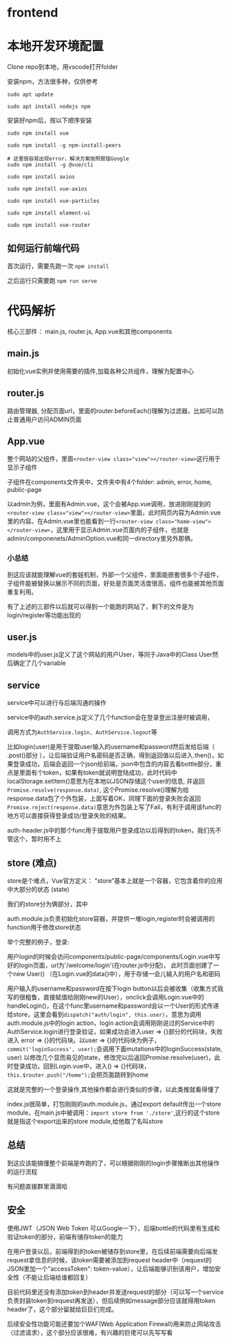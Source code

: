 # frontend

# 本地开发环境配置

Clone repo到本地，用vscode打开folder

安装npm，方法很多种，仅供参考

```
sudo apt update

sudo apt install nodejs npm
```

安装好npm后，按以下顺序安装

```
sudo npm install vue

sudo npm install -g npm-install-peers

# 这里很容易出现error，解决方案按照报错Google
sudo npm install -g @vue/cli

sudo npm install axios

sudo npm install vue-axios

sudo npm install vue-particles

sudo npm install element-ui

sudo npm install vue-router
```

## 如何运行前端代码

首次运行，需要先跑一次 ```npm install```

之后运行只需要跑 ```npm run serve```


# 代码解析

核心三部件： main.js, router.js, App.vue和其他components

## main.js

初始化vue实例并使用需要的插件,加载各种公共组件，理解为配置中心

## router.js

路由管理器, 分配页面url，里面的router.beforeEach()理解为过滤器，比如可以防止普通用户访问ADMIN页面

## App.vue 

整个网站的父组件，里面```<router-view class="view"></router-view>```这行用于显示子组件

子组件在components文件夹中，文件夹中有4个folder: admin, error, home, public-page

以admin为例，里面有Admin.vue，这个会被App.vue调用，放进刚刚提到的```<router-view class="view"></router-view>```里面，此时网页内容为Admin.vue里的内容。在Admin.vue里也能看到一行```<router-view class="home-view"></router-view>```，这里用于显示Admin.vue页面内的子组件，也就是admin/componenets/AdminOption.vue和同一directory里另外那俩。

### 小总结

到这应该就能理解vue的套娃机制，外部一个父组件，里面能嵌套很多个子组件，子组件能被替换以展示不同的页面，好处是页面灵活度很高，组件也能被其他页面重复利用。

有了上述的三部件以后就可以得到一个能跑的网站了，剩下的文件是为login/register等功能出现的

## user.js

models中的user.js定义了这个网站的用户User，等同于Java中的Class User然后确定了几个variable

## service

service中可以进行与后端沟通的操作

service中的auth.service.js定义了几个function会在登录登出注册时被调用，

调用方式为```AuthService.login, AuthService.logout```等

比如login(user)是用于提取user输入的username和password然后发给后端（ .post()部分 ），让后端验证用户名密码是否正确，得到返回值以后进入.then()，如果登录成功，后端会返回一个json给前端，json中包含的内容去看bottle部分，重点是里面有个token，如果有token就说明登陆成功，此时代码中localStorage.setItem()意思为在本地以JSON存储这个user的信息, 并返回```Promise.resolve(response.data)```, 这个Promise.resolve()理解为给response.data包了个外包装，上面写着OK，同理下面的登录失败会返回```Promise.reject(response.data)```意思为外包装上写了Fail，有利于调用该func的地方可以直接获得登录成功/登录失败的结果。

auth-header.js中的那个func用于提取用户登录成功以后得到的token，我们先不管这个，暂时用不上

## store (难点)

store是个难点，Vue官方定义： ”store”基本上就是一个容器，它包含着你的应用中大部分的状态 (state)

我们的store分为俩部分，其中

auth.module.js负责初始化store容器，并提供一堆login,register时会被调用的function用于修改store状态

举个完整的例子，登录:

用户login的时候会访问components/public-page/components/Login.vue中写好的login页面，url为'/welcome/login'(在router.js中分配)，
此时页面创建了一个new User() （在Login.vue的data()中），用于存储一会儿输入的用户名和密码

用户输入的username和password在按下login button以后会被收集（收集方式我写的很粗鲁，直接赋值给刚刚new的User），onclick会调用Login.vue中的handleLogin()，在这个func里username和password会以一个User的形式传递给store，这里会看到```dispatch("auth/login", this.user)```，意思为调用auth.module.js中的login action，login action会调用刚刚说过的Service中的AuthService.login进行登录验证，如果成功会进入user => {}部分的代码块，失败进入 error => {}的代码块。以user => {}的代码块为例子，```commit('loginSuccess', user);```会调用下面mutations中的loginSuccess(state, user) 以修改几个显而易见的state，修改完以后返回Promise.resolve(user)，此时登录成功，回到Login.vue中，进入() => {}代码块，```this.$router.push("/home");```会把页面跳转到home

这就是完整的一个登录操作,其他操作都会进行类似的步骤，以此类推就看得懂了

index.js很简单，打包刚刚的auth.module.js，通过export default传出一个store module，在main.js中被调用：```import store from './store'```,这行的这个store就是指这个export出来的store module,给他取了名叫store

## 总结

到这应该能搞懂整个前端是咋跑的了，可以根据刚刚的login步骤推断出其他操作的运行流程

有问题直接群里滴滴哈


## 安全

使用JWT（JSON Web Token 可以Google一下），后端bottle的代码里有生成和验证token的部分，前端有储存token的能力

在用户登录以后，前端得到的token被储存到store里，在后续前端需要向后端发request拿信息的时候，该token需要被添加到request header中（request的JSON里加一个"accessToken": token-value），让后端能够识别该用户，增加安全性（不能让后端给谁都回复）

目前代码里还没有添加token到header并发送request的部分（可以写一个service负责封装token到request再发送），但后续例如message部分应该就得用token header了，这个部分留就给巨巨们完成。

后续安全性功能可能还要加个WAF(Web Application Firewall)用来防止网站攻击（过滤请求），这个部分应该很难，有兴趣的巨佬可以先写写看

